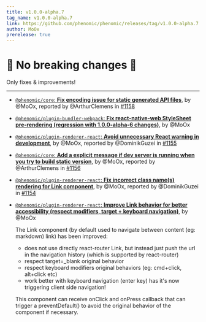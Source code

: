 ```yaml
---
title: v1.0.0-alpha.7
tag_name: v1.0.0-alpha.7
link: https://github.com/phenomic/phenomic/releases/tag/v1.0.0-alpha.7
author: MoOx
prerelease: true
---
```


# 🎉 No breaking changes 🎉

Only fixes & improvements!

---

- [`@phenomic/core`: **Fix encoding issue for static generated API files**](https://github.com/phenomic/phenomic/commit/058b20a6b674cd750c8e4ebdeb89dc669c8559f4),
  by @MoOx, reported by @ArthurClemens in
  [#1158](https://github.com/phenomic/phenomic/issues/1158)

- [`@phenomic/plugin-bundler-webpack`: **Fix react-native-web StyleSheet pre-rendering (regression with 1.0.0-alpha-6 changes)**](https://github.com/phenomic/phenomic/commit/aa3d06f605b20d2744e186e24f6371d5f2604d50),
  by @MoOx

- [`@phenomic/plugin-renderer-react`: **Avoid unnecessary React warning in development**](https://github.com/phenomic/phenomic/commit/0918b79370c066f0e4ff3577ee448f6356c92d45),
  by @MoOx, reported by @DominikGuzei in
  [#1155](https://github.com/phenomic/phenomic/issues/1155)

- [`@phenomic/core`: **Add a explicit message if dev server is running when you try to build static version**](https://github.com/phenomic/phenomic/commit/2a3f40e2cb95a8a92408eb9ac7be56cfee8116dc),
  by @MoOx, reported by @ArthurClemens in
  [#1156](https://github.com/phenomic/phenomic/issues/1156)

- [`@phenomic/plugin-renderer-react`: **Fix incorrect class name(s) rendering for Link component**](https://github.com/phenomic/phenomic/commit/50f9a62dbee06eabc631259d056f06e962db9c0e),
  by @MoOx, reported by @DominikGuzei in
  [#1154](https://github.com/phenomic/phenomic/issues/1154)

- [`@phenomic/plugin-renderer-react`: **Improve Link behavior for better accessibility (respect modifiers, target + keyboard navigation)**](https://github.com/phenomic/phenomic/commit/5b7422465c7755e51ef07bac1a53a6bcaf4610ab),
  by @MoOx

  The Link component (by default used to navigate between content (eg: markdown)
  link) has been improved:

  - does not use directly react-router Link, but instead just push the url in
    the navigation history (which is supported by react-router)
  - respect target=\_blank original behavior
  - respect keyboard modifiers original behaviors (eg: cmd+click, alt+click etc)
  - work better with keyboard navigation (enter key) has it's now triggering
    client side navigation!

  This component can receive onClick and onPress callback that can trigger a
  preventDefault() to avoid the original behavior of the component if necessary.
